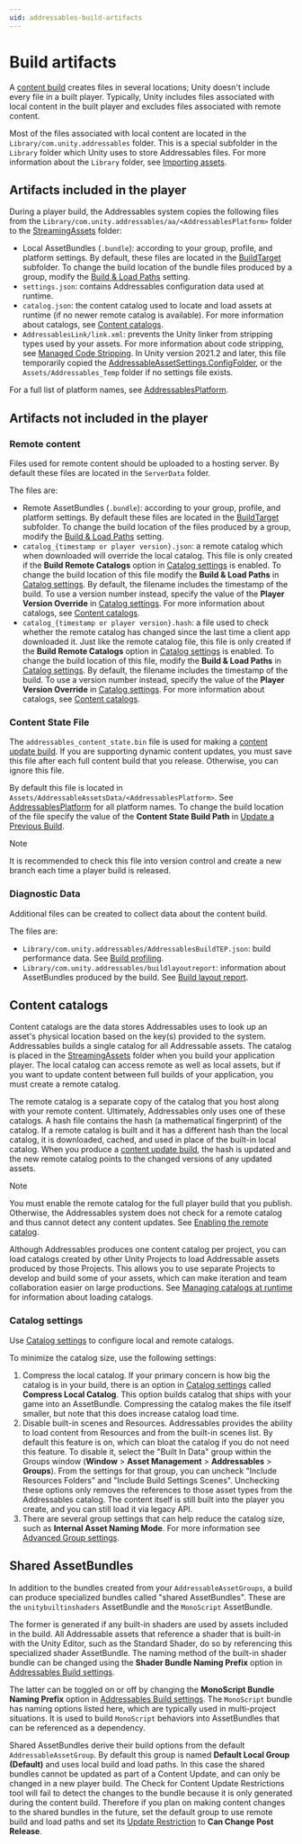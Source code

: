 ```yaml
---
uid: addressables-build-artifacts
---
```

# Build artifacts

A [content build] creates files in several locations; Unity doesn't include every file in a built player. Typically, Unity includes files associated with local content in the built player and excludes files associated with remote content.

Most of the files associated with local content are located in the `Library/com.unity.addressables` folder. This is a special subfolder in the `Library` folder which Unity uses to store Addressables files. For more information about the `Library` folder, see [Importing assets].

## Artifacts included in the player

During a player build, the Addressables system copies the following files from the `Library/com.unity.addressables/aa/<AddressablesPlatform>` folder to the [StreamingAssets] folder:

* Local AssetBundles (`.bundle`): according to your group, profile, and platform settings. By default, these files are located in the [BuildTarget] subfolder. To change the build location of the bundle files produced by a group, modify the [Build & Load Paths] setting.
* `settings.json`: contains Addressables configuration data used at runtime.
* `catalog.json`: the content catalog used to locate and load assets at runtime (if no newer remote catalog is available).  For more information about catalogs, see [Content catalogs].
* `AddressablesLink/link.xml`: prevents the Unity linker from stripping types used by your assets. For more information about code stripping, see [Managed Code Stripping]. In Unity version 2021.2 and later, this file temporarily copied the [AddressableAssetSettings.ConfigFolder], or the `Assets/Addressables_Temp` folder if no settings file exists.

For a full list of platform names, see [AddressablesPlatform].

## Artifacts not included in the player

### Remote content
Files used for remote content should be uploaded to a hosting server. By default these files are located in the `ServerData` folder. 

The files are:

* Remote AssetBundles (`.bundle`): according to your group, profile, and platform settings. By default these files are located in the [BuildTarget] subfolder. To change the build location of the files produced by a group, modify the [Build & Load Paths] setting.
* `catalog_{timestamp or player version}.json`: a remote catalog which when downloaded will override the local catalog. This file is only created if the __Build Remote Catalogs__ option in [Catalog settings] is enabled. To change the build location of this file modify the __Build & Load Paths__ in [Catalog settings]. By default, the filename includes the timestamp of the build. To use a version number instead, specify the value of the __Player Version Override__ in [Catalog settings]. For more information about catalogs, see [Content catalogs].
* `catalog_{timestamp or player version}.hash`: a file used to check whether the remote catalog has changed since the last time a client app downloaded it. Just like the remote catalog file, this file is only created if the __Build Remote Catalogs__ option in [Catalog settings] is enabled.  To change the build location of this file, modify the __Build & Load Paths__ in [Catalog settings]. By default, the filename includes the timestamp of the build. To use a version number instead, specify the value of the __Player Version Override__ in [Catalog settings]. For more information about catalogs, see [Content catalogs].

### Content State File

The `addressables_content_state.bin` file is used for making a [content update build]. If you are supporting dynamic content updates, you must save this file after each full content build that you release. Otherwise, you can ignore this file. 

By default this file is located in `Assets/AddressableAssetsData/<AddressablesPlatform>`. See [AddressablesPlatform] for all platform names. To change the build location of the file specify the value of the __Content State Build Path__ in [Update a Previous Build].

> [!NOTE]
> It is recommended to check this file into version control and create a new branch each time a player build is released.

### Diagnostic Data

Additional files can be created to collect data about the content build. 

The files are:
* `Library/com.unity.addressables/AddressablesBuildTEP.json`: build performance data. See [Build profiling]. 
* `Library/com.unity.addressables/buildlayoutreport`: information about AssetBundles produced by the build. See [Build layout report].

## Content catalogs

Content catalogs are the data stores Addressables uses to look up an asset's physical location based on the key(s) provided to the system. Addressables builds a single catalog for all Addressable assets. The catalog is placed in the [StreamingAssets] folder when you build your application player. The local catalog can access remote as well as local assets, but if you want to update content between full builds of your application, you must create a remote catalog.

The remote catalog is a separate copy of the catalog that you host along with your remote content. 
Ultimately, Addressables only uses one of these catalogs. A hash file contains the hash (a mathematical fingerprint) of the catalog. If a remote catalog is built and it has a different hash than the local catalog, it is downloaded, cached, and used in place of the built-in local catalog. When you produce a [content update build], the hash is updated and the new remote catalog points to the changed versions of any updated assets.

> [!NOTE]
> You must enable the remote catalog for the full player build that you publish. Otherwise, the Addressables system does not check for a remote catalog and thus cannot detect any content updates. See [Enabling the remote catalog]. 

Although Addressables produces one content catalog per project, you can load catalogs created by other Unity Projects to load Addressable assets produced by those Projects. This allows you to use separate Projects to develop and build some of your assets, which can make iteration and team collaboration easier on large productions. See [Managing catalogs at runtime] for information about loading catalogs.

### Catalog settings

Use [Catalog settings] to configure local and remote catalogs.

To minimize the catalog size, use the following settings:
1. Compress the local catalog.  If your primary concern is how big the catalog is in your build, there is an option in [Catalog settings] called **Compress Local Catalog**. This option builds catalog that ships with your game into an AssetBundle. Compressing the catalog makes the file itself smaller, but note that this does increase catalog load time.  
2. Disable built-in scenes and Resources.  Addressables provides the ability to load content from Resources and from the built-in scenes list. By default this feature is on, which can bloat the catalog if you do not need this feature.  To disable it, select the "Built In Data" group within the Groups window (**Window** > **Asset Management** > **Addressables** > **Groups**). From the settings for that group, you can uncheck "Include Resources Folders" and "Include Build Settings Scenes". Unchecking these options only removes the references to those asset types from the Addressables catalog.  The content itself is still built into the player you create, and you can still load it via legacy API. 
3. There are several group settings that can help reduce the catalog size, such as __Internal Asset Naming Mode__. For more information see [Advanced Group settings].

## Shared AssetBundles

In addition to the bundles created from your `AddressableAssetGroups`, a build can produce specialized bundles called "shared AssetBundles". These are the `unitybuiltinshaders` AssetBundle and the `MonoScript` AssetBundle. 

The former is generated if any built-in shaders are used by assets included in the build. All Addressable assets that reference a shader that is built-in with the Unity Editor, such as the Standard Shader, do so by referencing this specialized shader AssetBundle. The naming method of the built-in shader bundle can be changed using the __Shader Bundle Naming Prefix__ option in [Addressables Build settings].

The latter can be toggled on or off by changing the __MonoScript Bundle Naming Prefix__ option in [Addressables Build settings]. The `MonoScript` bundle has naming options listed here, which are typically used in multi-project situations. It is used to build `MonoScript` behaviors into AssetBundles that can be referenced as a dependency.

Shared AssetBundles derive their build options from the default `AddressableAssetGroup`. By default this group is named **Default Local Group (Default)** and uses local build and load paths. In this case the shared bundles cannot be updated as part of a Content Update, and can only be changed in a new player build. The Check for Content Update Restrictions tool will fail to detect the changes to the bundle because it is only generated during the content build. Therefore if you plan on making content changes to the shared bundles in the future, set the default group to use remote build and load paths and set its [Update Restriction] to **Can Change Post Release**.

[Addressables Build settings]: xref:addressables-asset-settings#build
[AddressablesPlatform]: xref:UnityEngine.AddressableAssets.AddressablesPlatform
[AddressableAssetSettings.ConfigFolder]: xref:UnityEditor.AddressableAssets.Settings.AddressableAssetSettings.ConfigFolder
[Advanced Group settings]: xref:addressables-content-packing-and-loading-schema#build-and-load-paths
[BuildTarget]: xref:UnityEditor.EditorUserBuildSettings.activeBuildTarget
[Build profiling]: xref:addressables-build-profile-log
[Build layout report]: xref:addressables-build-layout-report
[Build & Load Paths]: xref:addressables-content-packing-and-loading-schema#build-and-load-paths
[Catalog settings]: xref:addressables-asset-settings#catalog
[content build]: xref:addressables-builds
[Content catalogs]: #content-catalogs
[content update build]: xref:addressables-content-update-builds
[Enabling the remote catalog]: xref:addressables-remote-content-distribution#enabling-the-remote-catalog
[Importing assets]: xref:ImportingAssets
[Managed Code Stripping]: xref:ManagedCodeStripping	
[Managing catalogs at runtime]: xref:addressables-api-load-content-catalog-async
[Profiles]: xref:addressables-profiles
[StreamingAssets]: xref:StreamingAssets
[Update a Previous Build]: xref:addressables-asset-settings#update-a-previous-build
[Update Restriction]: xref:addressables-content-update-builds#group-update-restriction-settings
